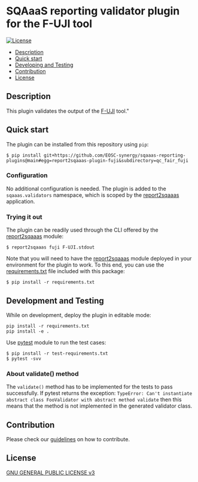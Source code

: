 <!--
SPDX-FileCopyrightText: Copyright contributors to the Software Quality Assurance as a Service (SQAaaS) project <sqaaas@ibergrid.eu>
SPDX-FileContributor: 2017-2024 Pablo Orviz <orviz@ifca.unican.es>

SPDX-License-Identifier: GPL-3.0-only
-->

# SQAaaS reporting validator plugin for the F-UJI tool

[![License](https://img.shields.io/github/license/fzhu2e/GraphEM)](https://opensource.org/licenses/GPL-3.0)

* [Description](#description)
* [Quick start](#quick-start)
* [Developing and Testing](#development-and-testing)
* [Contribution](#contribution)
* [License](#license)


## Description
This plugin validates the output of the [F-UJI](https://www.f-uji.net/) tool."

## Quick start
The plugin can be installed from this repository using `pip`:
```
$ pip install git+https://github.com/EOSC-synergy/sqaaas-reporting-plugins@main#egg=report2sqaaas-plugin-fuji&subdirectory=qc_fair_fuji
```
### Configuration
No additional configuration is needed. The plugin is added to the
`sqaaas.validators` namespace, which is scoped by the
[report2sqaaas](https://github.com/eosc-synergy/sqaaas-reporting) application.
### Trying it out
The plugin can be readily used through the CLI offered by the
[report2sqaaas](https://github.com/eosc-synergy/sqaaas-reporting) module:
```
$ report2sqaaas fuji F-UJI.stdout
```

Note that you will need to have the
[report2sqaaas](https://github.com/eosc-synergy/sqaaas-reporting) module
deployed in your environment for the plugin to work. To this end, you can
use the [requirements.txt](requirements.txt) file included with this package:
```
$ pip install -r requirements.txt
```

## Development and Testing
While on development, deploy the plugin in editable mode:
```
pip install -r requirements.txt
pip install -e .
```

Use [pytest](https://pytest.org/) module to run the test cases:
```
$ pip install -r test-requirements.txt
$ pytest -svv
```
### About validate() method
The `validate()` method has to be implemented for the tests to pass successfully.
If pytest returns the exception:
```TypeError: Can't instantiate abstract class FooValidator with abstract method validate```
then this means that the method is not implemented in the generated validator class.


## Contribution
Please check our [guidelines](CONTRIBUTING.md) on how to contribute.

## License
[GNU GENERAL PUBLIC LICENSE v3](LICENSE)
